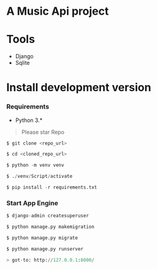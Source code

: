 # A Music Api project

# Tools

* Django
* Sqlite


# Install development version

### Requirements

* Python 3.*

> Please star Repo

```python
$ git clone <repo_url>

$ cd <cloned_repo_url>

$ python -m venv venv

$ ./venv/Script/activate

$ pip install -r requirements.txt
```
### Start App Engine
```python
$ django-admin createsuperuser

$ python manage.py makemigration

$ python manage.py migrate

$ python manage.py runserver

> got-to: http://127.0.0.1:8000/
```
